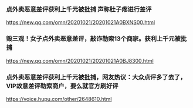 ### 点外卖恶意差评获利上千元被批捕 声称肚子疼进行差评
https://new.qq.com/omn/20201021/20201021A0BXNS00.html

### 毁三观！女子点外卖恶意差评，敲诈勒索13个商家。获利上千元被批捕
https://new.qq.com/omn/20201021/20201021A0BJ8300.html

### 点外卖恶意差评获利上千元被批捕，网友热议：大众点评多了去了，VIP故意差评勒索商户，要么就官方刷好评
https://voice.hupu.com/other/2648610.html
